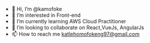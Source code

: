 - 👋 Hi, I’m @kamofoke
- 👀 I’m interested in Front-end
- 🌱 I’m currently learning AWS Cloud Practitioner
- 💞️ I’m looking to collaborate on React,VueJs, AngularJs
- 📫 How to reach me katlehomofokeng97@gmail.com

<!---
kamofoke/kamofoke is a ✨ special ✨ repository because its `README.md` (this file) appears on your GitHub profile.
You can click the Preview link to take a look at your changes.
--->

